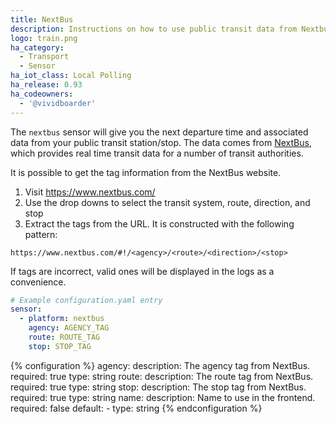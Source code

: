 ```yaml
---
title: NextBus
description: Instructions on how to use public transit data from Nextbus in Home Assistant.
logo: train.png
ha_category:
  - Transport
  - Sensor
ha_iot_class: Local Polling
ha_release: 0.93
ha_codeowners:
  - '@vividboarder'
---
```


The `nextbus` sensor will give you the next departure time and associated data from your public transit station/stop. The data comes from [NextBus](https://www.nextbus.com), which provides real time transit data for a number of transit authorities.

It is possible to get the tag information from the NextBus website.

  1. Visit https://www.nextbus.com/
  2. Use the drop downs to select the transit system, route, direction, and stop
  3. Extract the tags from the URL. It is constructed with the following pattern:

    https://www.nextbus.com/#!/<agency>/<route>/<direction>/<stop>

If tags are incorrect, valid ones will be displayed in the logs as a
convenience.

```yaml
# Example configuration.yaml entry
sensor:
  - platform: nextbus
    agency: AGENCY_TAG
    route: ROUTE_TAG
    stop: STOP_TAG
```

{% configuration %}
agency:
  description: The agency tag from NextBus.
  required: true
  type: string
route:
  description: The route tag from NextBus.
  required: true
  type: string
stop:
  description: The stop tag from NextBus.
  required: true
  type: string
name:
  description: Name to use in the frontend.
  required: false
  default: <Agency> - <Route>
  type: string
{% endconfiguration %}
